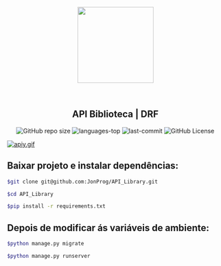 <p align="center">
    <img src="https://i.postimg.cc/3NQ4jQST/api-3d.png" align="center" width=177px ></img>
</p>    
<br>
<h2 align="center">API Biblioteca | DRF</h2>

<div align="center">

![GitHub repo size](https://img.shields.io/github/repo-size/JonProg/API_Library)
![languages-top](https://img.shields.io/github/languages/top/JonProg/API_Library)
![last-commit](https://img.shields.io/github/last-commit/JonProg/API_Library)
![GitHub License](https://img.shields.io/github/license/JonProg/API_Library)

</div>

[![apiy.gif](https://i.postimg.cc/0QF6K4j1/apiy.gif)](https://postimg.cc/Vr9s3DXK)

## Baixar projeto e instalar dependências:

```bash
$git clone git@github.com:JonProg/API_Library.git

$cd API_Library

$pip install -r requirements.txt
```

## Depois de modificar ás variáveis de ambiente:

~~~~bash
$python manage.py migrate

$python manage.py runserver
~~~~

#





